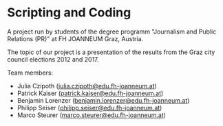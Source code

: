 # Scripting and Coding

A project run by students of the degree programm "Journalism and Public Relations (PR)" at FH JOANNEUM Graz, Austria.

The topic of our project is a presentation of the results from the Graz city council elections 2012 and 2017.

Team members:
* Julia Czipoth (julia.czipoth@edu.fh-joanneum.at)
* Patrick Kaiser (patrick.kaiser@edu.fh-joanneum.at)
* Benjamin Lorenzer (benjamin.lorenzer@edu.fh-joanneum.at)
* Philipp Seiser (philipp.seiser@edu.fh-joanneum.at)
* Marco Steurer (marco.steurer@edu.fh-joanneum.at)


